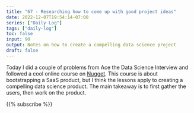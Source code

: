 ```yaml
---
title: "67 - Researching how to come up with good project ideas"
date: 2022-12-07T19:54:14-07:00
series: ["Daily Log"]
tags: ["daily-log"]
toc: false
input: 90
output: Notes on how to create a compelling data science project
draft: false
---
```

Today I did a couple of problems from Ace the Data Science Interview and followed a cool online course on [Nugget](https://nugget.one/). This course is about bootstrapping a SaaS product, but I think the lessons apply to creating a compelling data science product. The main takeaway is to first gather the users, then work on the product.

{{% subscribe %}}
